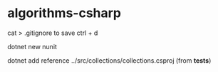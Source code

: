 # algorithms-csharp

cat > .gitignore 
to save ctrl + d

dotnet new nunit

dotnet add reference ../src/collections/collections.csproj (from __tests__)


